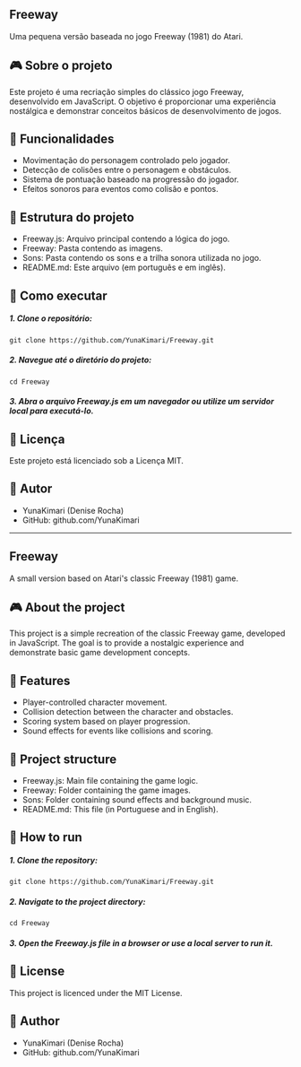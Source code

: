 ## Freeway
Uma pequena versão baseada no jogo Freeway (1981) do Atari.

## 🎮 Sobre o projeto
Este projeto é uma recriação simples do clássico jogo Freeway, desenvolvido em JavaScript. O objetivo é proporcionar uma experiência nostálgica e demonstrar conceitos básicos de desenvolvimento de jogos.

## 🔧 Funcionalidades
- Movimentação do personagem controlado pelo jogador.
- Detecção de colisões entre o personagem e obstáculos.
- Sistema de pontuação baseado na progressão do jogador.
- Efeitos sonoros para eventos como colisão e pontos.

## 📁 Estrutura do projeto
- Freeway.js: Arquivo principal contendo a lógica do jogo.
- Freeway: Pasta contendo as imagens.
- Sons: Pasta contendo os sons e a trilha sonora utilizada no jogo.
- README.md: Este arquivo (em português e em inglês).

## 🚀 Como executar
##### 1. Clone o repositório:
```
git clone https://github.com/YunaKimari/Freeway.git
```

##### 2. Navegue até o diretório do projeto:
```
cd Freeway
```

##### 3. Abra o arquivo Freeway.js em um navegador ou utilize um servidor local para executá-lo.

## 📄 Licença
Este projeto está licenciado sob a Licença MIT.

## 👤 Autor
- YunaKimari (Denise Rocha)
- GitHub: github.com/YunaKimari

---

## Freeway
A small version based on Atari's classic Freeway (1981) game.

## 🎮 About the project
This project is a simple recreation of the classic Freeway game, developed in JavaScript. The goal is to provide a nostalgic experience and demonstrate basic game development concepts.

## 🔧 Features
- Player-controlled character movement.
- Collision detection between the character and obstacles.
- Scoring system based on player progression.
- Sound effects for events like collisions and scoring.

## 📁 Project structure
- Freeway.js: Main file containing the game logic.
- Freeway: Folder containing the game images.
- Sons: Folder containing sound effects and background music.
- README.md: This file (in Portuguese and in English).

## 🚀 How to run
##### 1. Clone the repository:
```
git clone https://github.com/YunaKimari/Freeway.git
```

##### 2. Navigate to the project directory:
```
cd Freeway
```

##### 3. Open the Freeway.js file in a browser or use a local server to run it.

## 📄 License
This project is licenced under the MIT License.

## 👤 Author
- YunaKimari (Denise Rocha)
- GitHub: github.com/YunaKimari
